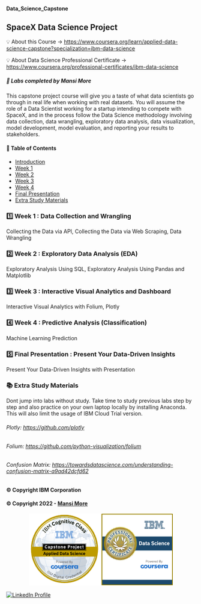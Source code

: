 #### Data_Science_Capstone
## SpaceX Data Science Project

💡 About this Course ->
https://www.coursera.org/learn/applied-data-science-capstone?specialization=ibm-data-science

💡 About Data Science Professional Certificate ->
https://www.coursera.org/professional-certificates/ibm-data-science

##### 🎉 Labs completed by Mansi More

This capstone project course will give you a taste of what data scientists go through in real life when working with real datasets. You will assume the role of a Data Scientist working for a startup intending to compete with SpaceX, and in the process follow the Data Science methodology involving data collection, data wrangling, exploratory data analysis, data visualization, model development, model evaluation, and reporting your results to stakeholders.


#### 📝 Table of Contents

- [Introduction](#introduction)
- [Week 1](#week1)
- [Week 2](#week2)
- [Week 3](#week3)
- [Week 4](#week4)
- [Final Presentation](#Capstone_Presentation)
- [Extra Study Materials](#extra_study)


### 1️⃣ Week 1 : Data Collection and Wrangling

Collecting the Data via API, 
Collecting the Data via Web Scraping, 
Data Wrangling

### 2️⃣ Week 2 : Exploratory Data Analysis (EDA)

Exploratory Analysis Using SQL, 
Exploratory Analysis Using Pandas and Matplotlib

### 3️⃣ Week 3 : Interactive Visual Analytics and Dashboard

Interactive Visual Analytics with Folium, 
Plotly

### 4️⃣ Week 4 : Predictive Analysis (Classification)

Machine Learning Prediction

### 5️⃣ Final Presentation : Present Your Data-Driven Insights

Present Your Data-Driven Insights with Presentation


### 📚 Extra Study Materials
Dont jump into labs without study. Take time to study previous labs step by step and also practice on your own laptop locally by installing Anaconda. This will also limit the usage of IBM Cloud Trial version.

 ###### Plotly: https://github.com/plotly                                                                                                                                
###### Folium: https://github.com/python-visualization/folium                                                                                                                       
###### Confusion Matrix: https://towardsdatascience.com/understanding-confusion-matrix-a9ad42dcfd62

#### © Copyright IBM Corporation

#### © Copyright 2022 - [Mansi More](https://github.com/MansiMore99)

<p align="center"><a href="https://www.credly.com/badges/3907882b-dfd7-45c3-b024-438ac2c7854b/public_url"><img src="https://github.com/MansiMore99/Data_Science_Capstone/blob/main/SpaceX-Data-Science-Project-master/Certificate_badge/applied-data-science-capstone.png" alt="IBM Applied Data Science Capstone Project" width="190px"/></a> <a href="https://www.credly.com/badges/e6bfe69a-f040-481b-81da-bc80379e9e29/public_url"><img src="https://github.com/MansiMore99/Data_Science_Capstone/blob/main/SpaceX-Data-Science-Project-master/Certificate_badge/data-science-professional-certificate.png" alt="Data Science Professional Certificate" width="190px" padding="20px" /></a> </p>

<a href="https://www.linkedin.com/in/mansi-more-0943/"> ![LinkedIn Profile](https://img.shields.io/badge/LinkedIn-0077B5?style=for-the-badge&logo=linkedin&logoColor=white) </a>

